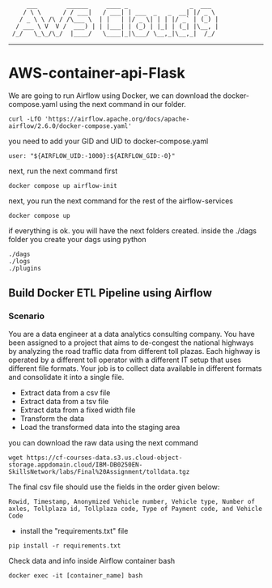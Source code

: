          ___        ______     ____ _                 _  ___  
        / \ \      / / ___|   / ___| | ___  _   _  __| |/ _ \ 
       / _ \ \ /\ / /\___ \  | |   | |/ _ \| | | |/ _` | (_) |
      / ___ \ V  V /  ___) | | |___| | (_) | |_| | (_| |\__, |
     /_/   \_\_/\_/  |____/   \____|_|\___/ \__,_|\__,_|  /_/ 
 ----------------------------------------------------------------- 


# AWS-container-api-Flask
We are going to run Airflow using Docker, 
we can download the docker-compose.yaml using the next command in our folder.
``` batch
curl -LfO 'https://airflow.apache.org/docs/apache-airflow/2.6.0/docker-compose.yaml'
```
you need to add your GID and UID to docker-compose.yaml
``` batch
user: "${AIRFLOW_UID:-1000}:${AIRFLOW_GID:-0}"
```

next, run the next command first
``` batch
docker compose up airflow-init
```
next, you run the next command for the rest of the airflow-services
``` batch
docker compose up 
```
if everything is ok. you will have the next folders created. inside the ./dags folder you create your dags using python 

``` batch
./dags
./logs
./plugins 
```

## Build Docker ETL Pipeline using Airflow

### Scenario

You are a data engineer at a data analytics consulting company. You have been assigned to a project that aims to de-congest the national highways by analyzing the road traffic data from different toll plazas. Each highway is operated by a different toll operator with a different IT setup that uses different file formats. Your job is to collect data available in different formats and consolidate it into a single file.

- Extract data from a csv file
- Extract data from a tsv file
- Extract data from a fixed width file
- Transform the data
- Load the transformed data into the staging area

you can download the raw data using the next command


``` batch
wget https://cf-courses-data.s3.us.cloud-object-storage.appdomain.cloud/IBM-DB0250EN-SkillsNetwork/labs/Final%20Assignment/tolldata.tgz
```
The final csv file should use the fields in the order given below:

``` batch
Rowid, Timestamp, Anonymized Vehicle number, Vehicle type, Number of axles, Tollplaza id, Tollplaza code, Type of Payment code, and Vehicle Code
```

- install the "requirements.txt" file
``` batch
pip install -r requirements.txt
```

Check data and info inside Airflow container bash 
``` batch
docker exec -it [container_name] bash
```
